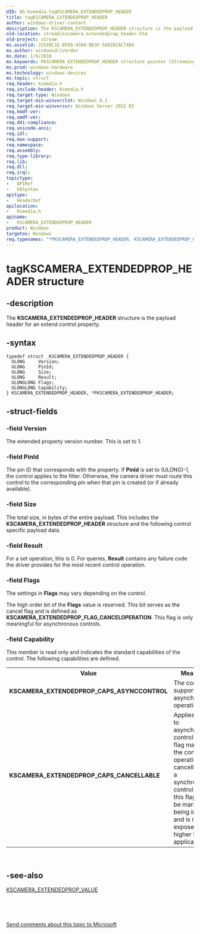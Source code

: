 ```yaml
---
UID: NS:ksmedia.tagKSCAMERA_EXTENDEDPROP_HEADER
title: tagKSCAMERA_EXTENDEDPROP_HEADER
author: windows-driver-content
description: The KSCAMERA_EXTENDEDPROP_HEADER structure is the payload header for an extend control property.
old-location: stream\kscamera_extendedprop_header.htm
old-project: stream
ms.assetid: 2CE89C1E-8FE8-4304-BD3F-5A926CAC74B4
ms.author: windowsdriverdev
ms.date: 1/9/2018
ms.keywords: PKSCAMERA_EXTENDEDPROP_HEADER structure pointer [Streaming Media Devices], PKSCAMERA_EXTENDEDPROP_HEADER, KSCAMERA_EXTENDEDPROP_HEADER structure [Streaming Media Devices], KSCAMERA_EXTENDEDPROP_CAPS_ASYNCCONTROL, ksmedia/KSCAMERA_EXTENDEDPROP_HEADER, KSCAMERA_EXTENDEDPROP_HEADER, stream.kscamera_extendedprop_header, KSCAMERA_EXTENDEDPROP_CAPS_CANCELLABLE, ksmedia/PKSCAMERA_EXTENDEDPROP_HEADER, tagKSCAMERA_EXTENDEDPROP_HEADER, *PKSCAMERA_EXTENDEDPROP_HEADER
ms.prod: windows-hardware
ms.technology: windows-devices
ms.topic: struct
req.header: ksmedia.h
req.include-header: Ksmedia.h
req.target-type: Windows
req.target-min-winverclnt: Windows 8.1
req.target-min-winversvr: Windows Server 2012 R2
req.kmdf-ver: 
req.umdf-ver: 
req.ddi-compliance: 
req.unicode-ansi: 
req.idl: 
req.max-support: 
req.namespace: 
req.assembly: 
req.type-library: 
req.lib: 
req.dll: 
req.irql: 
topictype:
-	APIRef
-	kbSyntax
apitype:
-	HeaderDef
apilocation:
-	Ksmedia.h
apiname:
-	KSCAMERA_EXTENDEDPROP_HEADER
product: Windows
targetos: Windows
req.typenames: "*PKSCAMERA_EXTENDEDPROP_HEADER, KSCAMERA_EXTENDEDPROP_HEADER"
---
```


# tagKSCAMERA_EXTENDEDPROP_HEADER structure


## -description


The <b>KSCAMERA_EXTENDEDPROP_HEADER</b> structure is the payload header for an extend control property.


## -syntax


````
typedef struct _KSCAMERA_EXTENDEDPROP_HEADER {
  ULONG     Version;
  ULONG     PinId;
  ULONG     Size;
  ULONG     Result;
  ULONGLONG Flags;
  ULONGLONG Capability;
} KSCAMERA_EXTENDEDPROP_HEADER, *PKSCAMERA_EXTENDEDPROP_HEADER;
````


## -struct-fields




### -field Version

The extended property version number. This is set to 1.


### -field PinId

The pin ID that corresponds with the property.  If <b>PinId</b> is set to (ULONG)-1, the control applies to the filter.  Otherwise, the camera driver must route this control to the corresponding pin when that pin is created (or if already available).


### -field Size

The total size, in bytes of the entire payload. This includes the <b>KSCAMERA_EXTENDEDPROP_HEADER</b> structure and the following control specific payload data.


### -field Result

For a set operation, this is 0.  For queries, <b>Result</b> contains any failure code the driver provides for the most recent control operation.


### -field Flags

The settings in <b>Flags</b> may vary depending on the control.

The high order bit of the <b>Flags</b> value is reserved.  This bit serves as the cancel flag and is defined as <b>KSCAMERA_EXTENDEDPROP_FLAG_CANCELOPERATION</b>.  This flag is only meaningful for asynchronous controls.


### -field Capability

This member is read only and indicates the standard capabilities of the control. The following capabilities are defined.

<table>
<tr>
<th>Value</th>
<th>Meaning</th>
</tr>
<tr>
<td width="40%"><a id="KSCAMERA_EXTENDEDPROP_CAPS_ASYNCCONTROL"></a><a id="kscamera_extendedprop_caps_asynccontrol"></a><dl>
<dt><b>KSCAMERA_EXTENDEDPROP_CAPS_ASYNCCONTROL</b></dt>
</dl>
</td>
<td width="60%">
The control supports asynchronous operation.

</td>
</tr>
<tr>
<td width="40%"><a id="KSCAMERA_EXTENDEDPROP_CAPS_CANCELLABLE"></a><a id="kscamera_extendedprop_caps_cancellable"></a><dl>
<dt><b>KSCAMERA_EXTENDEDPROP_CAPS_CANCELLABLE</b></dt>
</dl>
</td>
<td width="60%">
Applies only to asynchronous controls. This flag marks the control operation as cancellable. If a synchronous control sets this flag, it is be marked as being invalid and is not exposed to higher level applications.

</td>
</tr>
</table>
 


## -see-also

<a href="..\ksmedia\ns-ksmedia-tagkscamera_extendedprop_value.md">KSCAMERA_EXTENDEDPROP_VALUE</a>



 

 

<a href="mailto:wsddocfb@microsoft.com?subject=Documentation%20feedback [stream\stream]:%20KSCAMERA_EXTENDEDPROP_HEADER structure%20 RELEASE:%20(1/9/2018)&amp;body=%0A%0APRIVACY STATEMENT%0A%0AWe use your feedback to improve the documentation. We don't use your email address for any other purpose, and we'll remove your email address from our system after the issue that you're reporting is fixed. While we're working to fix this issue, we might send you an email message to ask for more info. Later, we might also send you an email message to let you know that we've addressed your feedback.%0A%0AFor more info about Microsoft's privacy policy, see http://privacy.microsoft.com/en-us/default.aspx." title="Send comments about this topic to Microsoft">Send comments about this topic to Microsoft</a>

